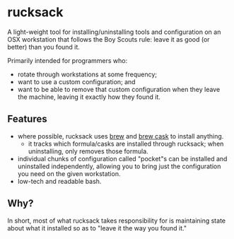 # rucksack

A light-weight tool for installing/uninstalling tools and configuration on an OSX workstation that follows the Boy Scouts rule: leave it as good (or better) than you found it.

Primarily intended for programmers who:
- rotate through workstations at some frequency;
- want to use a custom configuration; and
- want to be able to remove that custom configuration when they leave the machine, leaving it exactly how they found it.

## Features
- where possible, rucksack uses [brew](https://brew.sh/) and [brew cask]() to install anything.
    - it tracks which formula/casks are installed through rucksack; when uninstalling, only removes those formula.
- individual chunks of configuration called "pocket"s can be installed and uninstalled independently, allowing you to bring just the configuration you need on the given workstation.
- low-tech and readable bash.

## Why?

In short, most of what rucksack takes responsibility for is maintaining state about what it installed so as to "leave it the way you found it."
